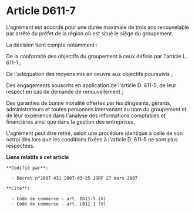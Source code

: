 # Article D611-7

L'agrément est accordé pour une durée maximale de trois ans renouvelable par arrêté du préfet de la région où est situé le
siège du groupement. 

La décision tient compte notamment : 

De la conformité des objectifs du groupement à ceux définis par l'article L. 611-1 ; 

De l'adéquation des moyens mis en oeuvre aux objectifs poursuivis ; 

Des engagements souscrits en application de l'article D. 611-5, de leur respect en cas de demande de renouvellement ; 

Des garanties de bonne moralité offertes par les dirigeants, gérants, administrateurs et toutes personnes intervenant au nom
du groupement et de leur expérience dans l'analyse des informations comptables et financières ainsi que dans la gestion des
entreprises. 

L'agrément peut être retiré, selon une procédure identique à celle de son octroi dès lors que les conditions fixées à
l'article D. 611-5 ne sont plus respectées.

**Liens relatifs à cet article**

	**Codifié par**:

	  - Décret n°2007-431 2007-03-25 JORF 27 mars 2007

	**Cite**:

	  - Code de commerce - art. D611-5 (V)
	  - Code de commerce - art. L611-1 (V)
